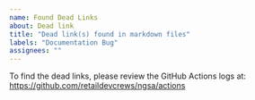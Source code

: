 ```yaml
---
name: Found Dead Links
about: Dead link
title: "Dead link(s) found in markdown files"
labels: "Documentation Bug"
assignees: ""
---
```


To find the dead links, please review the GitHub Actions logs at: <https://github.com/retaildevcrews/ngsa/actions>
